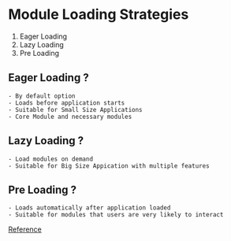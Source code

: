 # Module Loading Strategies

1. Eager Loading
2. Lazy Loading
3. Pre Loading

## Eager Loading ?
    - By default option
    - Loads before application starts
    - Suitable for Small Size Applications
    - Core Module and necessary modules

## Lazy Loading ?
    - Load modules on demand
    - Suitable for Big Size Appication with multiple features

## Pre Loading ?
    - Loads automatically after application loaded
    - Suitable for modules that users are very likely to interact

[Reference](https://medium.com/@lifei.8886196/eager-loading-lazy-loading-and-pre-loading-in-angular-2-what-when-and-how-798bd107090c)